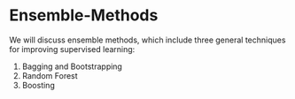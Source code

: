 # Ensemble-Methods

We will discuss ensemble methods, which include three general techniques for improving supervised learning:
1. Bagging and Bootstrapping
2. Random Forest
3. Boosting
